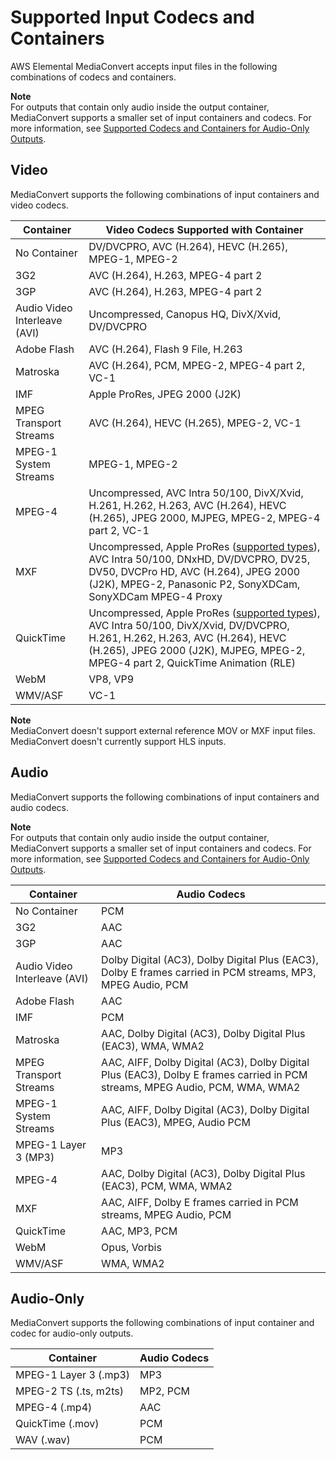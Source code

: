 # Supported Input Codecs and Containers<a name="reference-codecs-containers-input"></a>

AWS Elemental MediaConvert accepts input files in the following combinations of codecs and containers\.

**Note**  
For outputs that contain only audio inside the output container, MediaConvert supports a smaller set of input containers and codecs\. For more information, see [Supported Codecs and Containers for Audio\-Only Outputs](supported-codecs-containers-audio-only.md)\.

## Video<a name="reference-codecs-containers-input-video"></a>

MediaConvert supports the following combinations of input containers and video codecs\.


| Container | Video Codecs Supported with Container | 
| --- | --- | 
| No Container | DV/DVCPRO, AVC \(H\.264\), HEVC \(H\.265\), MPEG\-1, MPEG\-2 | 
| 3G2 | AVC \(H\.264\), H\.263, MPEG\-4 part 2 | 
| 3GP | AVC \(H\.264\), H\.263, MPEG\-4 part 2 | 
| Audio Video Interleave \(AVI\) | Uncompressed, Canopus HQ, DivX/Xvid, DV/DVCPRO | 
| Adobe Flash | AVC \(H\.264\), Flash 9 File, H\.263 | 
| Matroska | AVC \(H\.264\), PCM, MPEG\-2, MPEG\-4 part 2, VC\-1 | 
| IMF | Apple ProRes, JPEG 2000 \(J2K\) | 
| MPEG Transport Streams | AVC \(H\.264\), HEVC \(H\.265\), MPEG\-2, VC\-1 | 
| MPEG\-1 System Streams |  MPEG\-1, MPEG\-2 | 
| MPEG\-4 | Uncompressed, AVC Intra 50/100, DivX/Xvid, H\.261, H\.262, H\.263, AVC \(H\.264\), HEVC \(H\.265\), JPEG 2000, MJPEG, MPEG\-2, MPEG\-4 part 2, VC\-1 | 
| MXF | Uncompressed, Apple ProRes \([supported types](supported-types-for-apple-prores-inputs.md)\), AVC Intra 50/100, DNxHD, DV/DVCPRO, DV25, DV50, DVCPro HD, AVC \(H\.264\), JPEG 2000 \(J2K\), MPEG\-2, Panasonic P2, SonyXDCam, SonyXDCam MPEG\-4 Proxy | 
| QuickTime | Uncompressed, Apple ProRes \([supported types](supported-types-for-apple-prores-inputs.md)\), AVC Intra 50/100, DivX/Xvid, DV/DVCPRO, H\.261, H\.262, H\.263, AVC \(H\.264\), HEVC \(H\.265\), JPEG 2000 \(J2K\), MJPEG, MPEG\-2, MPEG\-4 part 2, QuickTime Animation \(RLE\) | 
| WebM | VP8, VP9 | 
| WMV/ASF | VC\-1 | 

**Note**  
MediaConvert doesn't support external reference MOV or MXF input files\.  
MediaConvert doesn't currently support HLS inputs\.

## Audio<a name="reference-codecs-containers-input-audio"></a>

MediaConvert supports the following combinations of input containers and audio codecs\.

**Note**  
For outputs that contain only audio inside the output container, MediaConvert supports a smaller set of input containers and codecs\. For more information, see [Supported Codecs and Containers for Audio\-Only Outputs](supported-codecs-containers-audio-only.md)\.


| Container | Audio Codecs | 
| --- | --- | 
| No Container | PCM | 
| 3G2 | AAC | 
| 3GP | AAC | 
| Audio Video Interleave \(AVI\) | Dolby Digital \(AC3\), Dolby Digital Plus \(EAC3\), Dolby E frames carried in PCM streams, MP3, MPEG Audio, PCM | 
| Adobe Flash | AAC | 
| IMF | PCM | 
| Matroska | AAC, Dolby Digital \(AC3\), Dolby Digital Plus \(EAC3\), WMA, WMA2 | 
| MPEG Transport Streams | AAC, AIFF, Dolby Digital \(AC3\), Dolby Digital Plus \(EAC3\), Dolby E frames carried in PCM streams, MPEG Audio, PCM, WMA, WMA2 | 
| MPEG\-1 System Streams | AAC, AIFF, Dolby Digital \(AC3\), Dolby Digital Plus \(EAC3\), MPEG, Audio PCM | 
| MPEG\-1 Layer 3 \(MP3\) | MP3 | 
| MPEG\-4 | AAC, Dolby Digital \(AC3\), Dolby Digital Plus \(EAC3\), PCM, WMA, WMA2 | 
| MXF | AAC, AIFF, Dolby E frames carried in PCM streams, MPEG Audio, PCM | 
| QuickTime | AAC, MP3, PCM | 
| WebM | Opus, Vorbis | 
| WMV/ASF | WMA, WMA2 | 

## Audio\-Only<a name="reference-codecs-containers-input-audio-only"></a>

MediaConvert supports the following combinations of input container and codec for audio\-only outputs\.


| Container | Audio Codecs | 
| --- | --- | 
| MPEG\-1 Layer 3 \(\.mp3\) | MP3 | 
| MPEG\-2 TS \(\.ts, m2ts\) | MP2, PCM | 
| MPEG\-4 \(\.mp4\) | AAC | 
| QuickTime \(\.mov\) | PCM | 
| WAV \(\.wav\) | PCM | 